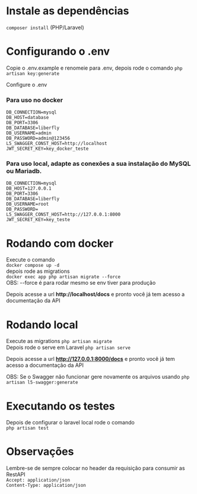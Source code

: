 # Instale as dependências
`composer install` (PHP/Laravel)<br />
# Configurando o .env
Copie o .env.example e renomeie para .env, depois rode o comando `php artisan key:generate`

Configure o .env

### Para uso no docker
```
DB_CONNECTION=mysql
DB_HOST=database
DB_PORT=3306
DB_DATABASE=liberfly
DB_USERNAME=admin
DB_PASSWORD=admin@123456
L5_SWAGGER_CONST_HOST=http://localhost
JWT_SECRET_KEY=key_docker_teste
```
### Para uso local, adapte as conexões a sua instalação do MySQL ou Mariadb.
```
DB_CONNECTION=mysql
DB_HOST=127.0.0.1
DB_PORT=3306
DB_DATABASE=liberfly
DB_USERNAME=root
DB_PASSWORD=
L5_SWAGGER_CONST_HOST=http://127.0.0.1:8000
JWT_SECRET_KEY=key_teste
```
# Rodando com docker
Execute o comando <br />
`docker compose up -d` <br />
depois rode as migrations<br />
`docker exec app php artisan migrate --force` <br />
OBS: --force é para rodar mesmo se env tiver para produção

Depois acesse a url **http://localhost/docs** e pronto você já tem acesso a documentação da API

# Rodando local
Execute as migrations `php artisan migrate`<br />
Depois rode o serve em Laravel `php artisan serve` <br />

Depois acesse a url **http://127.0.0.1:8000/docs** e pronto você já tem acesso a documentação da API

OBS: Se o Swagger não funcionar gere novamente os arquivos usando `php artisan l5-swagger:generate`
# Executando os testes
Depois de configurar o laravel local rode o comando <br />
`php artisan test`

# Observações
Lembre-se de sempre colocar no header da requisição para consumir as RestAPI <br />
`Accept: application/json` <br />
`Content-Type: application/json`

